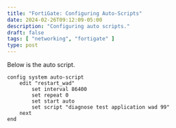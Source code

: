 ```yaml
---
title: "FortiGate: Configuring Auto-Scripts"
date: 2024-02-26T09:12:09-05:00
description: "Configuring auto scripts."
draft: false
tags: [ "networking", "fortigate" ]
type: post
---
```


Below is the auto script.

```
config system auto-script
    edit "restart_wad"
        set interval 86400
        set repeat 0
        set start auto
        set script "diagnose test application wad 99"
    next
end
```
